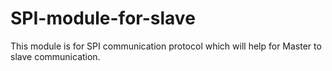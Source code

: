 # SPI-module-for-slave
This module is for SPI communication protocol which will help for Master to slave communication.
